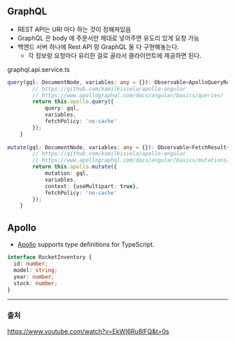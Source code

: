 ## GraphQL

* REST API는 URI 마다 하는 것이 정해져있음
* GraphQL 은 body 에 주문서만 제대로 넣어주면 유도리 있게 요청 가능 
* 백엔드 서버 하나에 Rest API 랑 GraphQL 둘 다 구현해놓는다.
  * 각 정보랑 요청마다 유리한 걸로 골라서 클라이언트에 제공하면 된다.



graphql.api.service.ts

```typescript
query(gql: DocumentNode, variables: any = {}): Observable<ApolloQueryResult<any>> {
        // https://github.com/kamilkisiela/apollo-angular
        // https://www.apollographql.com/docs/angular/basics/queries/
        return this.apollo.query({
            query: gql,
            variables,
            fetchPolicy: 'no-cache'
        });
    }
    
mutate(gql: DocumentNode, variables: any = {}): Observable<FetchResult<any>> {
        // https://github.com/kamilkisiela/apollo-angular
        // https://www.apollographql.com/docs/angular/basics/mutations/
        return this.apollo.mutate({
            mutation: gql,
            variables,
            context: {useMultipart: true},
            fetchPolicy: 'no-cache'
        });
    }
```



## Apollo

* [Apollo](https://www.apollographql.com/docs/react/development-testing/static-typing/) supports type definitions for TypeScript.

```typescript
interface RocketInventory {
  id: number;
  model: string;
  year: number;
  stock: number;
}
```



----

### 출처

https://www.youtube.com/watch?v=EkWI6Ru8lFQ&t=0s